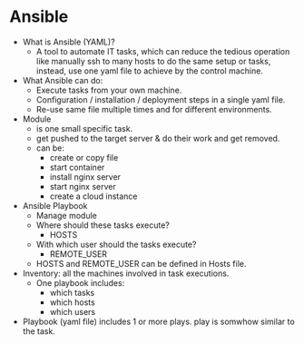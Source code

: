 # Ansible
- What is Ansible (YAML)?
  - A tool to automate IT tasks, which can reduce the tedious operation like
    manually ssh to many hosts to do the same setup or tasks, instead, use one
    yaml file to achieve by the control machine.
- What Ansible can do:
  - Execute tasks from your own machine.
  - Configuration / installation / deployment steps in a single yaml file.
  - Re-use same file multiple times and for different environments.
- Module
  - is one small specific task.
  - get pushed to the target server & do their work and get removed.
  - can be:
    - create or copy file
    - start container
    - install nginx server
    - start nginx server
    - create a cloud instance
- Ansible Playbook
  - Manage module
  - Where should these tasks execute?
    - HOSTS
  - With which user should the tasks execute?
    - REMOTE_USER
  - HOSTS and REMOTE_USER can be defined in Hosts file.
- Inventory: all the machines involved in task executions.
  - One playbook includes:
    - which tasks
    - which hosts
    - which users
- Playbook (yaml file) includes 1 or more plays. play is somwhow similar to the
  task.